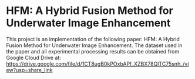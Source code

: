 # HFM: A Hybrid Fusion Method for Underwater Image Enhancement

This project is an implementation of the following paper: HFM: A Hybrid Fusion Method for Underwater Image Enhancement.
The dataset used in the paper and all experimental processing results can be obtained from Google Cloud Drive at: https://drive.google.com/file/d/1CT8ugB0kPOxbAPf_XZBX78QlTC75snh_/view?usp=share_link
